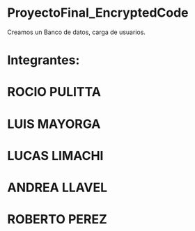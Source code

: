  # ProyectoFinal_EncryptedCode
Creamos un Banco de datos, carga de usuarios.



# Integrantes:  
# ROCIO PULITTA   
# LUIS MAYORGA  
# LUCAS LIMACHI   
# ANDREA LLAVEL   
# ROBERTO PEREZ
